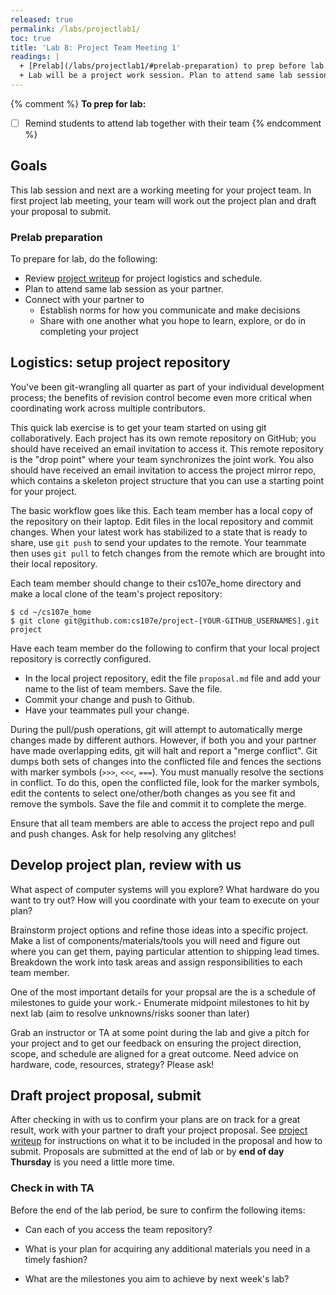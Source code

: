 ```yaml
---
released: true
permalink: /labs/projectlab1/
toc: true
title: 'Lab 8: Project Team Meeting 1'
readings: |
  + [Prelab](/labs/projectlab1/#prelab-preparation) to prep before lab.
  + Lab will be a project work session. Plan to attend same lab session as your partner.
---
```

{% comment %}
__To prep for lab:__
- [ ] Remind students to attend lab together with their team
{% endcomment %}

## Goals

This lab session and next are a working meeting for your project team. In first project lab meeting, your team will work out the project plan and draft your proposal to submit.

### Prelab preparation
To prepare for lab, do the following:

- Review [project writeup](/project/) for project logistics and schedule.
- Plan to attend same lab session as your partner.
- Connect with your partner to
  - Establish norms for how you communicate and make decisions
  - Share with one another what you hope to learn, explore, or do in completing your project

## Logistics: setup project repository

You've been git-wrangling all quarter as part of your individual development process; the benefits of revision control become even more critical when coordinating work across multiple contributors.

This quick lab exercise is to get your team started on using git collaboratively. Each project has its own remote repository on GitHub; you should have received an email invitation to access it. This remote repository is the "drop point" where your team synchronizes the joint work. You also should have received an email invitation to access the project mirror repo, which contains a skeleton project structure that you can use a starting point for your project.

The basic workflow goes like this. Each team member has a local copy of the repository on their laptop. Edit files in the local repository and commit changes. When your latest work has stabilized to a state that is ready to share, use `git push` to send your updates to the remote. Your teammate then uses `git pull` to fetch changes from the remote which are brought into their local repository. 

Each team member should change to their cs107e_home directory and make a local clone of the team's project repository:

```console
$ cd ~/cs107e_home
$ git clone git@github.com:cs107e/project-[YOUR-GITHUB_USERNAMES].git project
```

Have each team member do the following to confirm that your local project repository is correctly configured.
+ In the local project repository, edit the file `proposal.md` file and add your name to the list of team members.  Save the file.
+ Commit your change and push to Github.
+ Have your teammates pull your change.

During the pull/push operations, git will attempt to automatically merge changes made by different authors. However, if both you and your partner have made overlapping edits, git will halt and report a "merge conflict". Git dumps both sets of changes into the conflicted file and fences the sections with marker symbols (`>>>`, `<<<`, `===`). You must manually resolve the sections in conflict. To do this, open the conflicted file, look for the marker symbols, edit the contents to select one/other/both changes as you see fit and remove the symbols. Save the file and commit it to complete the merge.

Ensure that all team members are able to access the project repo and pull and push changes. Ask for help resolving any glitches!

## Develop project plan, review with us

What aspect of computer systems will you explore?  What hardware do you want to try out? How will you coordinate with your team to execute on your plan?

Brainstorm project options and refine those ideas into a specific project.  Make a list of components/materials/tools you will need and figure out where you can get them, paying particular attention to shipping lead times. Breakdown the work into task areas and assign responsibilities to each team member.

One of the most important details for your propsal are the is a schedule of milestones to guide your work.- Enumerate midpoint milestones to hit by next lab (aim to resolve unknowns/risks sooner than later)

Grab an instructor or TA at some point during the lab and give a pitch for your project and to get our feedback on ensuring the project direction, scope, and schedule are aligned for a great outcome. Need advice on hardware, code, resources, strategy? Please ask!

## Draft project proposal, submit
After checking in with us to confirm your plans are on track for a great result, work with your partner to draft your project proposal. See [project writeup](/project) for instructions on what it to be included in the proposal and how to submit. Proposals are submitted at the end of lab or by __end of day Thursday__ is you need a little more time.

### Check in with TA

Before the end of the lab period, be sure to confirm the following items:

- Can each of you access the team repository?

- What is your plan for acquiring any additional materials you need in a timely fashion?

- What are the milestones you aim to achieve by next week's lab?
